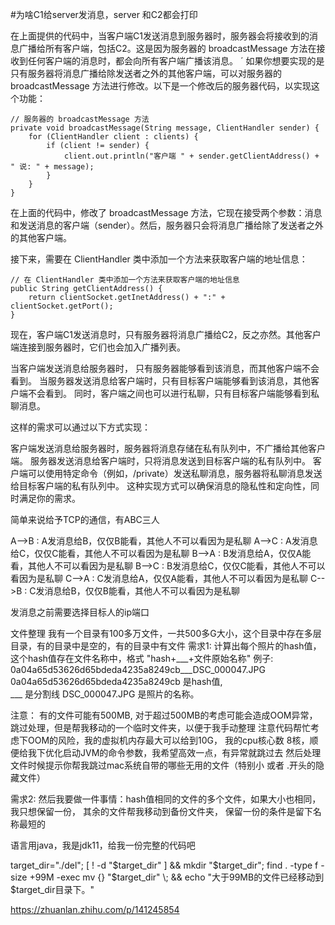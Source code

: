 #为啥C1给server发消息，server 和C2都会打印

在上面提供的代码中，当客户端C1发送消息到服务器时，服务器会将接收到的消息广播给所有客户端，包括C2。这是因为服务器的 broadcastMessage 方法在接收到任何客户端的消息时，都会向所有客户端广播该消息。
´
如果你想要实现的是只有服务器将消息广播给除发送者之外的其他客户端，可以对服务器的 broadcastMessage 方法进行修改。以下是一个修改后的服务器代码，以实现这个功能：


```
// 服务器的 broadcastMessage 方法
private void broadcastMessage(String message, ClientHandler sender) {
    for (ClientHandler client : clients) {
        if (client != sender) {
            client.out.println("客户端 " + sender.getClientAddress() + " 说: " + message);
        }
    }
}

```


在上面的代码中，修改了 broadcastMessage 方法，它现在接受两个参数：消息和发送消息的客户端（sender）。然后，服务器只会将消息广播给除了发送者之外的其他客户端。

接下来，需要在 ClientHandler 类中添加一个方法来获取客户端的地址信息：

```
// 在 ClientHandler 类中添加一个方法来获取客户端的地址信息
public String getClientAddress() {
    return clientSocket.getInetAddress() + ":" + clientSocket.getPort();
}

```
现在，客户端C1发送消息时，只有服务器将消息广播给C2，反之亦然。其他客户端连接到服务器时，它们也会加入广播列表。






当客户端发送消息给服务器时， 
只有服务器能够看到该消息，而其他客户端不会看到。
当服务器发送消息给客户端时，只有目标客户端能够看到该消息，其他客户端不会看到。
同时，客户端之间也可以进行私聊，只有目标客户端能够看到私聊消息。

这样的需求可以通过以下方式实现：

客户端发送消息给服务器时，服务器将消息存储在私有队列中，不广播给其他客户端。
服务器发送消息给客户端时，只将消息发送到目标客户端的私有队列中。
客户端可以使用特定命令（例如，/private）发送私聊消息，服务器将私聊消息发送给目标客户端的私有队列中。
这种实现方式可以确保消息的隐私性和定向性，同时满足你的需求。


简单来说给予TCP的通信，有ABC三人

A-->B : A发消息给B，仅仅B能看，其他人不可以看因为是私聊
A-->C : A发消息给C，仅仅C能看，其他人不可以看因为是私聊
B-->A : B发消息给A，仅仅A能看，其他人不可以看因为是私聊
B-->C : B发消息给C，仅仅C能看，其他人不可以看因为是私聊
C-->A : C发消息给A，仅仅A能看，其他人不可以看因为是私聊
C-->B : C发消息给B，仅仅B能看，其他人不可以看因为是私聊

发消息之前需要选择目标人的ip端口



文件整理
我有一个目录有100多万文件，一共500多G大小，这个目录中存在多层目录，有的目录中是空的，有的目录中有文件
需求1:
计算出每个照片的hash值，这个hash值存在文件名称中，格式 "hash+___+文件原始名称"
例子: 0a04a65d53626d65bdeda4235a8249cb___DSC_000047.JPG
0a04a65d53626d65bdeda4235a8249cb 是hash值,  
___ 是分割线
DSC_000047.JPG 是照片的名称。

注意：
有的文件可能有500MB,
对于超过500MB的考虑可能会造成OOM异常，跳过处理，但是帮我移动的一个临时文件夹，以便于我手动整理
注意代码帮忙考虑下OOM的风险，我的虚拟机内存最大可以给到10G，
我的cpu核心数 8核，顺便给我下优化启动JVM的命令参数，我希望高效一点，有异常就跳过去
然后处理文件时候提示你帮我跳过mac系统自带的哪些无用的文件（特别小 或者 .开头的隐藏文件）

需求2:
然后我要做一件事情：hash值相同的文件的多个文件，如果大小也相同，我只想保留一份，
其余的文件帮我移动到备份文件夹，
保留一份的条件是留下名称最短的

语言用java，我是jdk11，给我一份完整的代码吧






target_dir="./del"; [ ! -d "$target_dir" ] && mkdir "$target_dir"; find . -type f -size +99M -exec mv {} "$target_dir" \; && echo "大于99MB的文件已经移动到$target_dir目录下。"


https://zhuanlan.zhihu.com/p/141245854